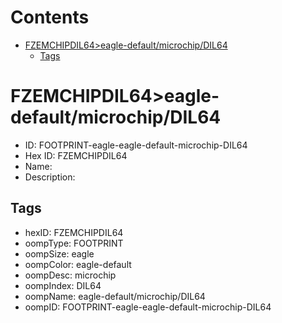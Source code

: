 



Contents
========

* [FZEMCHIPDIL64>eagle-default/microchip/DIL64](#fzemchipdil64eagle-defaultmicrochipdil64)
	* [Tags](#tags)

# FZEMCHIPDIL64>eagle-default/microchip/DIL64

- ID: FOOTPRINT-eagle-eagle-default-microchip-DIL64
- Hex ID: FZEMCHIPDIL64
- Name: 
- Description: 

## Tags

- hexID: FZEMCHIPDIL64
- oompType: FOOTPRINT
- oompSize: eagle
- oompColor: eagle-default
- oompDesc: microchip
- oompIndex: DIL64
- oompName: eagle-default/microchip/DIL64
- oompID: FOOTPRINT-eagle-eagle-default-microchip-DIL64
